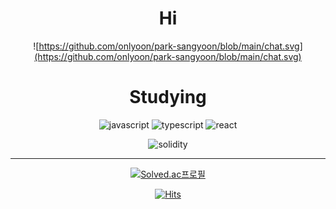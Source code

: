 <div align=center>

# Hi
![https://github.com/onlyoon/park-sangyoon/blob/main/chat.svg](https://github.com/onlyoon/park-sangyoon/blob/main/chat.svg)

# Studying
![javascript](https://img.shields.io/badge/JavaScript-F7DF1E.svg?&style=for-the-badge&logo=JavaScript&logoColor=black)
![typescript](https://img.shields.io/badge/typescript-3178C6.svg?&style=for-the-badge&logo=typescript&logoColor=white)
![react](https://img.shields.io/badge/react-61DAFB.svg?&style=for-the-badge&logo=react&logoColor=363636)


![solidity](https://img.shields.io/badge/solidity-363636.svg?&style=for-the-badge&logo=solidity&logoColor=white)

---

[![Solved.ac프로필](http://mazassumnida.wtf/api/mini/generate_badge?boj=parkyoon97)](https://solved.ac/parkyoon97)

[![Hits](https://hits.seeyoufarm.com/api/count/incr/badge.svg?url=https%3A%2F%2Fgithub.com%2Fonlyoon&count_bg=%23317773&title_bg=%23E2D1F9&icon=github.svg&icon_color=%23000000&title=hits&edge_flat=false)](https://hits.seeyoufarm.com)

</div>
